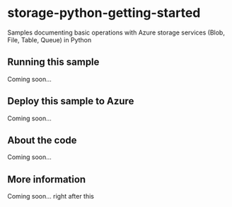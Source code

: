 # storage-python-getting-started
Samples documenting basic operations with Azure storage services (Blob, File, Table, Queue) in Python
## Running this sample
Coming soon...
## Deploy this sample to Azure
Coming soon...
## About the code
Coming soon...
## More information
Coming soon...
right after this